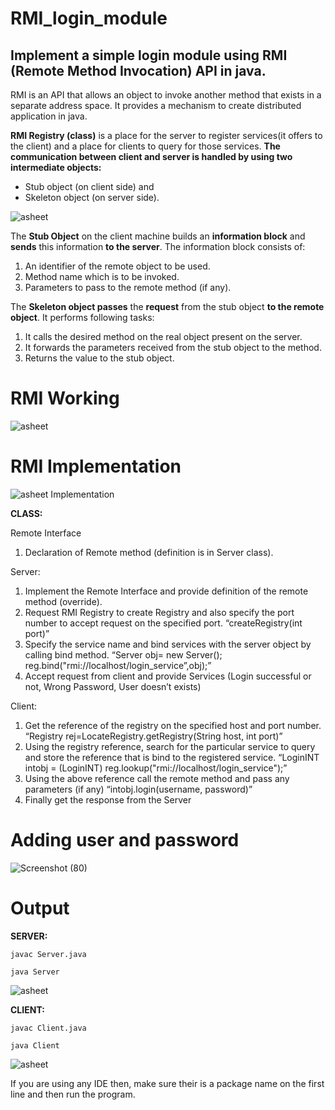 # RMI_login_module
## Implement a simple login module using RMI (Remote Method Invocation) API in java.

RMI is an API that allows an object to invoke another method that exists in a separate address space.
It provides a mechanism to create distributed application in java.

**RMI Registry (class)** is a place for the server to register services(it offers to the client) and a place for clients to query for those services.
**The communication between client and server is handled by using two intermediate objects:**
- Stub object (on client side) and 
- Skeleton object (on server side).

![asheet](https://user-images.githubusercontent.com/25420334/117572519-db21d800-b0f0-11eb-8076-6c3677e2adb9.png)

The **Stub Object** on the client machine builds an **information block** and **sends** this information **to the server**. The information block consists of:
1.	An identifier of the remote object to be used.
2.	Method name which is to be invoked.
3.	Parameters to pass to the remote method (if any).

The **Skeleton object passes** the **request** from the stub object **to the remote object**. It performs following tasks:
1.	It calls the desired method on the real object present on the server.
2.	It forwards the parameters received from the stub object to the method.
3.	Returns the value to the stub object.

# RMI Working

![asheet](https://user-images.githubusercontent.com/25420334/117572700-ac583180-b0f1-11eb-85f8-2d9c6d9d0107.png)

# RMI Implementation
![asheet Implementation](https://user-images.githubusercontent.com/25420334/117572733-d4e02b80-b0f1-11eb-82f7-c58c6b411bb1.png)

**CLASS:**

Remote Interface
1.	Declaration of Remote method (definition is in Server class).

Server:
1.	Implement the Remote Interface and provide definition of the remote method (override). 
2.	Request RMI Registry to create Registry and also specify the port number to accept request on the specified port. “createRegistry(int port)”
3.	Specify the service name and bind services with the server object by calling bind method.
“Server obj= new Server(); 
reg.bind("rmi://localhost/login_service”,obj);”
4.	Accept request from client and provide Services (Login successful or not, Wrong Password, User doesn’t exists)

Client:
1.	Get the reference of the registry on the specified host and port number.
“Registry rej=LocateRegistry.getRegistry(String host, int port)”
2.	Using the registry reference, search for the particular service to query and store the  reference that is bind to the registered service.
“LoginINT intobj = (LoginINT) reg.lookup("rmi://localhost/login_service");”
3.	Using the above reference call the remote method and pass any parameters (if any)
“intobj.login(username, password)”
4.	Finally get the response from the Server

# Adding user and password

![Screenshot (80)](https://user-images.githubusercontent.com/25420334/117573131-ea565500-b0f3-11eb-9e3b-91a7ab4eacd0.png)

# Output

**SERVER:**

`javac Server.java`

`java Server`

![asheet](https://user-images.githubusercontent.com/25420334/117572917-c34b5380-b0f2-11eb-9b2f-cb37bf3c5ed6.png)

**CLIENT:**

`javac Client.java`

`java Client`

![asheet](https://user-images.githubusercontent.com/25420334/117572945-efff6b00-b0f2-11eb-9ae6-2ef7656e21fa.png)

If you are using any IDE then, 
make sure their is a package name on the first line and then run the program.
